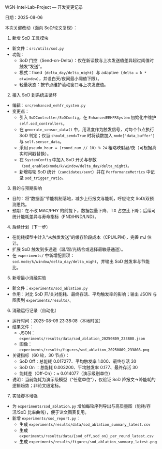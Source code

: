 WSN-Intel-Lab-Project — 开发变更记录

日期：2025-08-06

本次关键改动（面向 SoD/论文复现）：

1) 新增 SoD 工具模块
- 新文件：`src/utils/sod.py`
- 功能：
  - SoD 门控（Send-on-Delta）：仅在新读数与上次发送值差异超过阈值时触发“发送”。
  - 模式：fixed（`delta_day/delta_night`）与 adaptive（`delta = k * σ(window)`，并设白天/夜间最小阈值下限）。
  - 轻量状态：按节点维护滚动窗口与上次发送值。

2) 接入 SoD 到系统主循环
- 编辑：`src/enhanced_eehfr_system.py`
- 变更点：
  - 引入 `SoDController/SoDConfig`，在 `EnhancedEEHFRSystem` 初始化中维护 `self.sod_controllers`。
  - 在 `generate_sensor_data()` 中，用温度作为触发信号，对每个节点执行 SoD 判定；仅当 `should_send=True` 时将读数加入 `node['data_buffer']` 与 `self.sensor_data`。
  - 采用 `pseudo_hour = (round_num // 10) % 24` 粗略映射昼/夜（可根据真实时间戳替换）。
  - 在 `SystemConfig` 中加入 SoD 开关与参数（`sod_enabled/mode/k/window/delta_day/delta_night`）。
  - 新增每轮 SoD 统计（`candidates/sent`）并在 `PerformanceMetrics` 中记录 `sod_trigger_ratio`。

3) 目的与预期影响
- 目的：将“数据面”节能机制落地，减少上行报文与能耗，呼应论文 SoD/双预测思路。
- 预期：在不改 MAC/PHY 的前提下，数据包量下降、TX 占空比下降；后续可统计能耗差异与寿命指标（FND/HND/LND）。

4) 后续计划（下一步）
- 在能耗模型中计入“未触发发送”的缓存阶段成本（CPU/LPM），完善 mJ 估计。
- 扩展 SoD 触发到多通道（温/湿/光结合或选择最敏感通道）。
- 在 `experiments/` 中新增配置项：`sod.mode/k/window/delta_day/delta_night`，并输出 SoD 触发率与节能比。

5) 新增最小消融实验
- 新文件：`experiments/sod_ablation.py`
- 作用：对比 SoD 开/关对能耗、最终存活、平均触发率的影响；输出 JSON 与图表到 `experiments/results/`。

6) 消融运行记录（自动化）
- 运行时间：2025-08-09 23:38:08（本地时区）
- 结果文件：
  - JSON：`experiments/results/data/sod_ablation_20250809_233808.json`
  - 图像：`experiments/results/figures/sod_ablation_20250809_233808.png`
- 关键指标（60 轮，30 节点）：
  - SoD Off：总能耗 0.017277、平均触发率 1.000、最终存活 30
  - SoD On ：总能耗 0.003200、平均触发率 0.177、最终存活 30
  - 能耗差（Off-On）：≈ 0.014077（演示级别单位）
- 说明：当前能耗为演示级模型（“任意单位”），仅验证 SoD 降报文→降能耗的逻辑趋势；非论文级定标。

7) 实验脚本增强
- 为 `experiments/sod_ablation.py` 增加每轮序列导出与高质量图（能耗/存活/SoD 比率曲线），便于论文图表复用。
 - 新增 `experiments/sod_report.py`：
   - 生成 `experiments/results/data/sod_ablation_summary_latest.csv`
   - 生成 `experiments/results/data/{sod_off,sod_on}_per_round_latest.csv`
   - 生成 `experiments/results/figures/sod_ablation_summary_latest.png`


